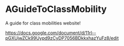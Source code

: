 AGuideToClassMobility
=====================

A guide for class mobilities website!

https://docs.google.com/document/d/11rl--pGXUjwZCk99Uypd9zCyDP7056BDkkxhazYuFz8/edit
